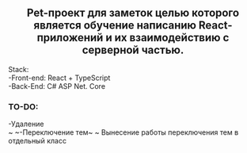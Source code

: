 <h2 align="center">Pet-проект для заметок целью которого является обучение написанию React-приложений и их взаимодействию с серверной частью.</h2>
Stack:<br/>
  -Front-end: React + TypeScript<br/>
  -Back-End: C# ASP Net. Core<br/>
<h3>TO-DO:</h3>
  -Удаление<br/>
  ~ ~-Переключение тем~ ~
  Вынесение работы переключения тем в отдельный класс
  
